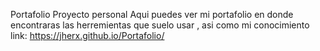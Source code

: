 Portafolio
Proyecto personal 
Aqui puedes ver mi portafolio en donde encontraras las herremientas que suelo usar , asi como mi conocimiento 
link: https://jherx.github.io/Portafolio/
